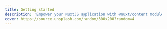 ```yaml
---
title: Getting started
description: 'Empower your NuxtJS application with @nuxt/content module: write in a content/ directory and fetch your Markdown, JSON, YAML and CSV files through a MongoDB like API, acting as a Git-based Headless CMS.'
cover: https://source.unsplash.com/random/300x200?random=4
---
```


<img src="https://source.unsplash.com/random/1200x720?random=1" alt="">
<img src="https://source.unsplash.com/random/1200x720?random=2" alt="">
<img src="https://source.unsplash.com/random/1200x720?random=3" alt="">
<img src="https://source.unsplash.com/random/1200x720?random=4" alt="">
<img src="https://source.unsplash.com/random/1200x720?random=5" alt="">
<img src="https://source.unsplash.com/random/1200x720?random=6" alt="">
